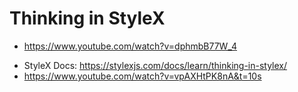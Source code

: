# Thinking in StyleX

- <https://www.youtube.com/watch?v=dphmbB77W_4>

* StyleX Docs: <https://stylexjs.com/docs/learn/thinking-in-stylex/>
* <https://www.youtube.com/watch?v=vpAXHtPK8nA&t=10s>
